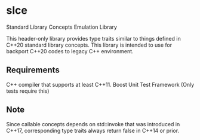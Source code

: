 # slce
Standard Library Concepts Emulation Library

This header-only library provides type traits similar to things defined in C++20 standard library concepts.
This library is intended to use for backport C++20 codes to legacy C++ environment.

## Requirements

C++ compiler that supports at least C++11.
Boost Unit Test Framework (Only tests require this)

## Note

Since callable concepts depends on std::invoke that was introduced in C++17, corresponding type traits always return false in C++14 or prior.


